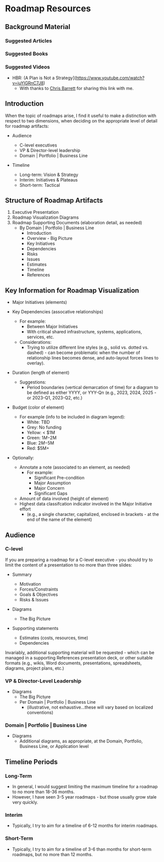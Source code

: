 
# Roadmap Resources

## Background Material

### Suggested Articles


### Suggested Books

### Suggested Videos

- HBR: (A Plan is Not a Strategy](https://www.youtube.com/watch?v=iuYlGRnC7J8)
  + With thanks to [Chris Barrett](https://www.linkedin.com/in/cdbarrett/) for sharing this link with me.



## Introduction

When the topic of roadmaps arise, I find it useful to make a distinction
with respect to two dimensions, when deciding on the appropriate level of detail 
for roadmap artifacts:

- Audience
  + C-level executives
  + VP & Director-level leadership
  + Domain | Portfolio | Business Line

- Timeline
  + Long-term: Vision & Strategy
  + Interim: Initiatives & Plateaus 
  + Short-term: Tactical


## Structure of Roadmap Artifacts

1. Executive Presentation
2. Roadmap Visualization Diagrams
3. Roadmap Supporting Documents (elaboration detail, as needed)
   - By Domain | Portfolio | Business Line
     * Introduction
     * Overview - Big Picture
     * Key Initiatives 
     * Dependencies
     * Risks
     * Issues
     * Estimates
     * Timeline
     * References


## Key Information for Roadmap Visualization

- Major Initiatives (elements)

- Key Dependencies (assocative relationships)
  + For example:
    * Between Major Initiatives
    * With critical shared infrastructure, systems, applications, services, etc.
  + Considerations:
    * Trying to utilize different line styles (e.g., solid vs. dotted vs. dashed) - can become problematic when the number of relationship lines becomes dense, and auto-layout forces lines to overlay).


- Duration (length of element)
  + Suggestions:
    * Period boundaries (vertical demarcation of time) for a diagram to be defined as either YYYY, or YYY-Qn (e.g., 2023, 2024, 2025 - or 2023-Q1, 2023-Q2, etc.)

- Budget (color of element)
  + For example (info to be included in diagram legend):
    * White: TBD
    * Grey: No funding
    * Yellow: < $1M
    * Green: $1M-$2M
    * Blue: $2M-$5M
    * Red: $5M+

- Optionally:
  + Annotate a note (associated to an element, as needed)
    * For example:
      * Significant Pre-condition
      * Major Assumption
      * Major Concern
      * Significant Gaps 
  + Amount of data involved (height of element)
  + Highest data classifcation indicator involved in the Major Initiative effort
    * (e.g., a single character, capitalized, enclosed in brackets - at the end of the name of the element)


## Audience

### C-level
If you are preparing a roadmap for a C-level executive - you should try to limit 
the content of a presentation to no more than three slides:

- Summary
  + Motivation
  + Forces/Constraints
  + Goals & Objectives
  + Risks & Issues

- Diagrams
  + The Big Picture

- Supporting statements 
  + Estimates (costs, resources, time)
  + Dependencies
  
Invariably, additional supporting material will be requested - which can be managed 
in a supporting References presentation deck, or other suitable formats (e.g.,
wikis, Word documents, presentations, spreadsheets, diagrams, project plans, etc.)


### VP & Director-Level Leadership

- Diagrams
  + The Big Picture
  + Per Domain | Portfolio | Business Line 
    * (illustrative, not exhaustive...these will vary based on localized conventions)


### Domain | Portfolio | Business Line

- Diagrams 
  + Additional diagrams, as appropriate, at the Domain, Portfolio, Business Line, or Application level 



## Timeline Periods


### Long-Term

- In general, I would suggest limiting the maximum timeline for a roadmap to no more than 18-36 months. 
- However, I have seen 3-5 year roadmaps - but those usually grow stale very quickly. 


### Interim

- Typically, I try to aim for a timeline of 6-12 months for interim roadmaps.


### Short-Term

- Typically, I try to aim for a timeline of 3-6 than months for short-term roadmaps, but no more than 12 months. 




